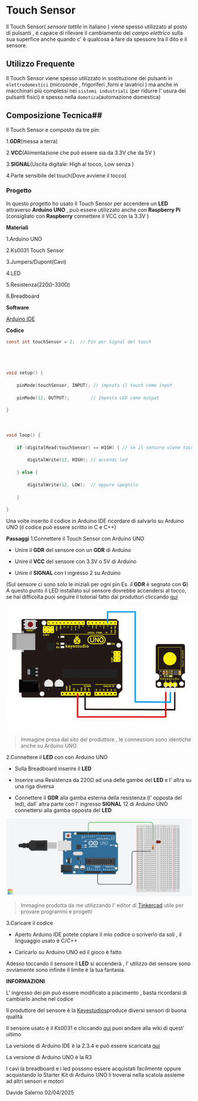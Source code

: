 # Touch Sensor

Il Touch Sensor( *sensore tattile* in italiano ) viene spesso utilizzato al posto di pulsanti , é capace di rilevare il cambiamento del *campo elettrico* sulla sua superfice anche quando c' è qualcosa a fare da spessore tra il dito e il sensore. 

## Utilizzo Frequente

Il Touch Sensor viene spesso utilizzato in sostituzione dei pulsanti in `elettrodomestici` (microonde , frigoriferi ,forni e lavatrici ) ma anche in macchinari più complessi nei `sistemi industriali` (per ridurre l' usura dei pulsanti fisici) e spesso nella `domotica`(automazione domestica)

## Composizione Tecnica##

Il Touch Sensor e composto da tre pin:

1.**GDR**(messa a terra)

2.**VCC**(Alimentazione che può essere sia da 3.3V che da 5V )

3.**SIGNAL**(Uscita digitale: High al tocco, Low senza )

4.Parte sensibile del touch(Dove avviene il tocco)

### Progetto

In questo progetto ho usato il Touch Sensor per accendere un **LED** attraverso **Arduino UNO** , può essere utilizzato anche con **Raspberry Pi** (consigliato con **Raspberry** connettere il VCC con la 3.3V )

**Materiali**

1.Arduino UNO

2.Ks0031 Touch Sensor

3.Jumpers/Dupont(Cavi)

4.LED

5.Resistenza(220Ω-330Ω)

6.Breadboard 

**Software**

[Arduino IDE](https://www.arduino.cc/en/software/)

**Codice**

```C
const int touchSensor = 2;  // Pin per Signal del touch


  

void setup() {

    pinMode(touchSensor, INPUT); // imposta il touch come input

    pinMode(12, OUTPUT);        // Imposta LED come output

}

  

void loop() {

    if (digitalRead(touchSensor) == HIGH) { // se il sensore viene toccato

        digitalWrite(12, HIGH); // accendi led 

    } else {

        digitalWrite(12, LOW);  // oppure spegnilo 

    }

}
```

Una volte inserito il codice in Arduino IDE ricordare di salvarlo su Arduino UNO  (il codice può essere scritto in C e C++)

**Passaggi** 
1.Connettere il Touch Sensor con Arduino UNO

- Unire il **GDR** del sensore con un **GDR** di Arduino

- Unire il **VCC** del sensore con 3.3V o 5V di Arduino 

- Unire il **SIGNAL** con l ingresso 2 su Arduino

(Sul sensore ci sono solo le iniziali per ogni pin Es. il **GDR** è segnato con **G**)
A questo punto il LED installato sul sensore dovrebbe accendersi al tocco,
se hai difficolta puoi seguire il tutorial fatto dai produttori cliccando [qui](https://www.keyestudio.com/products/free-shipping-keyestudio-capacitive-touch-sensor-module-for-arduino) 

![](touch_module_imaggine_prova.png)

>Immagine presa dal sito del produttore , le connessioni sono identiche anche su Arduino UNO

2.Connettere il **LED** con con Arduino UNO

- Sulla Breadboard inserire il **LED**

- Inserire una Resistenza da 220Ω ad una delle gambe del **LED** e l' altra su una riga diversa 

- Connettere il **GDR** alla gamba esterna della resistenza (l' opposta del led), dall' altra parte con l' ingresso **SIGNAL** 12 di Arduino UNO connettersi alla gamba opposta del **LED**


![](Tremendous_Waasa-Blorr.png)
>Immagine prodotta da me utilizzando l' editor di  [Tinkercad](https://www.tinkercad.com/)
>utile per provare programmi e progetti 

3.Caricare il codice

- Aperto Arduino IDE potete copiare il mio codice o scriverlo da soli , il linguaggio usato è C/C++

- Caricarlo su Arduino UNO ed il gioco è fatto 

Adesso toccando il sensore il **LED** si accenderà , l' utilizzo del sensore sono ovviamente sono infinite il limite è la tua fantasia.

**INFORMAZIONI**

L' ingresso dei pin può essere modificato a piacimento , basta ricordarsi di cambiarlo anche nel codice

Il produttore del sensore è la [Keyestudios](https://www.keyestudio.com/)produce diversi sensori di buona qualità

Il sensore usato è il Ks0031 e cliccando [qui](https://wiki.keyestudio.com/Ks0031_keyestudio_Capacitive_Touch_Sensor) puoi andare alla wiki di quest' ultimo 

La versione di Arduino IDE è la 2.3.4 e può essere scaricata [qui](https://www.arduino.cc/en/software/)

La versione di Arduino UNO è la R3

I cavi la breadboard e i led possono essere acquistati facilmente oppure acquistando lo Starter Kit
di Arduino UNO li troverai nella scatola assieme ad altri sensori e motori  

Davide Salerno 02/04/2025
 


